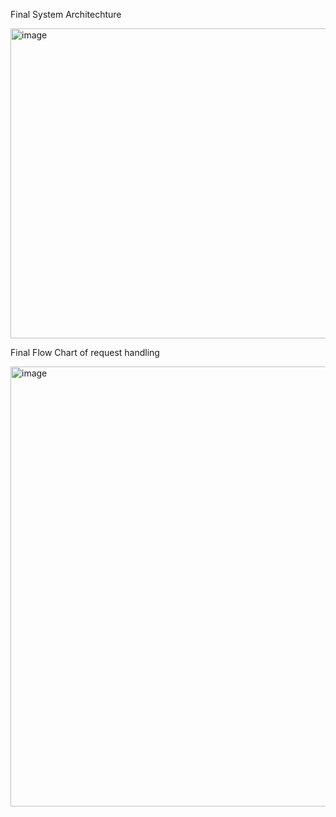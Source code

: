Final System Architechture

<img width="812" height="496" alt="image" src="https://github.com/user-attachments/assets/c8fb8299-0ac6-4f97-8bb7-076ed56f2223" />

Final Flow Chart of request handling

<img width="908" height="704" alt="image" src="https://github.com/user-attachments/assets/7bd6629d-d031-4dd4-9eb3-3b20fd82ec05" />
